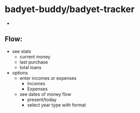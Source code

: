 # badyet-buddy/badyet-tracker
- 

## Flow:
- see stats
    - current money
    - last purchase
    - total loans
- options
    - enter incomes or expenses
        - Incomes
        - Expenses
    - see dates of money flow
        - present/today
        - select year
            type with format




